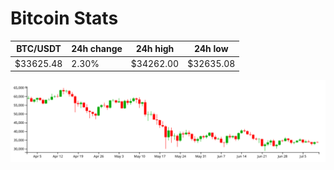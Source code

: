 # Bitcoin Stats

BTC/USDT|24h change|24h high|24h low|
|---|---|---|---|
|$33625.48|2.30%|$34262.00|$32635.08|

<img src="./chart.svg">
